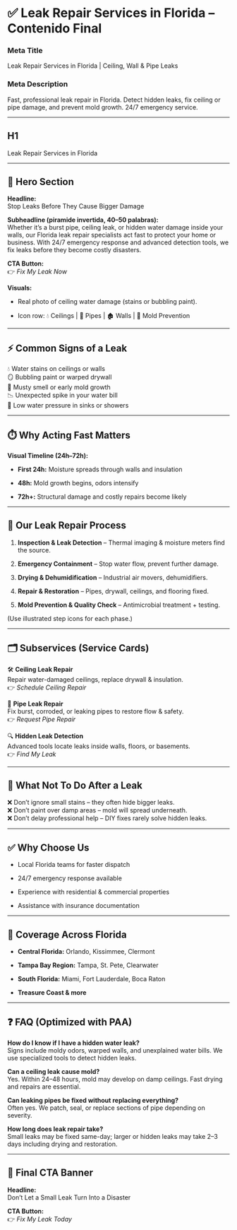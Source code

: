 # **✅ Leak Repair Services in Florida – Contenido Final**

### **Meta Title**

Leak Repair Services in Florida | Ceiling, Wall & Pipe Leaks

### **Meta Description**

Fast, professional leak repair in Florida. Detect hidden leaks, fix ceiling or pipe damage, and prevent mold growth. 24/7 emergency service.

---

## **H1**

Leak Repair Services in Florida

---

## **🦸 Hero Section**

**Headline:**  
 Stop Leaks Before They Cause Bigger Damage

**Subheadline (piramide invertida, 40–50 palabras):**  
 Whether it’s a burst pipe, ceiling leak, or hidden water damage inside your walls, our Florida leak repair specialists act fast to protect your home or business. With 24/7 emergency response and advanced detection tools, we fix leaks before they become costly disasters.

**CTA Button:**  
 👉 *Fix My Leak Now*

**Visuals:**

* Real photo of ceiling water damage (stains or bubbling paint).

* Icon row: 💧 Ceilings | 🚰 Pipes | 🏚️ Walls | 🦠 Mold Prevention

---

## **⚡ Common Signs of a Leak**

💧 Water stains on ceilings or walls  
 🪞 Bubbling paint or warped drywall  
 🦠 Musty smell or early mold growth  
 📉 Unexpected spike in your water bill  
 🚰 Low water pressure in sinks or showers

---

## **⏱️ Why Acting Fast Matters**

**Visual Timeline (24h–72h):**

* **First 24h:** Moisture spreads through walls and insulation

* **48h:** Mold growth begins, odors intensify

* **72h+:** Structural damage and costly repairs become likely

---

## **🔧 Our Leak Repair Process**

1. **Inspection & Leak Detection** – Thermal imaging & moisture meters find the source.

2. **Emergency Containment** – Stop water flow, prevent further damage.

3. **Drying & Dehumidification** – Industrial air movers, dehumidifiers.

4. **Repair & Restoration** – Pipes, drywall, ceilings, and flooring fixed.

5. **Mold Prevention & Quality Check** – Antimicrobial treatment \+ testing.

(Use illustrated step icons for each phase.)

---

## **🗂️ Subservices (Service Cards)**

🛠️ **Ceiling Leak Repair**  
 Repair water-damaged ceilings, replace drywall & insulation.  
 👉 *Schedule Ceiling Repair*

🚰 **Pipe Leak Repair**  
 Fix burst, corroded, or leaking pipes to restore flow & safety.  
 👉 *Request Pipe Repair*

🔍 **Hidden Leak Detection**  
 Advanced tools locate leaks inside walls, floors, or basements.  
 👉 *Find My Leak*

---

## **🚫 What Not To Do After a Leak**

❌ Don’t ignore small stains – they often hide bigger leaks.  
 ❌ Don’t paint over damp areas – mold will spread underneath.  
 ❌ Don’t delay professional help – DIY fixes rarely solve hidden leaks.

---

## **✅ Why Choose Us**

* Local Florida teams for faster dispatch

* 24/7 emergency response available

* Experience with residential & commercial properties

* Assistance with insurance documentation

---

## **📍 Coverage Across Florida**

* **Central Florida:** Orlando, Kissimmee, Clermont

* **Tampa Bay Region:** Tampa, St. Pete, Clearwater

* **South Florida:** Miami, Fort Lauderdale, Boca Raton

* **Treasure Coast & more**

---

## **❓ FAQ (Optimized with PAA)**

**How do I know if I have a hidden water leak?**  
 Signs include moldy odors, warped walls, and unexplained water bills. We use specialized tools to detect hidden leaks.

**Can a ceiling leak cause mold?**  
 Yes. Within 24–48 hours, mold may develop on damp ceilings. Fast drying and repairs are essential.

**Can leaking pipes be fixed without replacing everything?**  
 Often yes. We patch, seal, or replace sections of pipe depending on severity.

**How long does leak repair take?**  
 Small leaks may be fixed same-day; larger or hidden leaks may take 2–3 days including drying and restoration.

---

## **🏁 Final CTA Banner**

**Headline:**  
 Don’t Let a Small Leak Turn Into a Disaster

**CTA Button:**  
 👉 *Fix My Leak Today*

